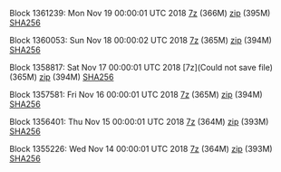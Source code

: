 Block 1361239: Mon Nov 19 00:00:01 UTC 2018 [7z](https://transfer.sh/TVIhv/bootstrap.dat.20181119.7z) (366M) [zip](https://transfer.sh/pazJB/bootstrap.dat.20181119.zip) (395M) [SHA256](https://transfer.sh/ioff6/sha256.txt)

Block 1360053: Sun Nov 18 00:00:02 UTC 2018 [7z](https://transfer.sh/N81W4/bootstrap.dat.20181118.7z) (365M) [zip](https://transfer.sh/F6PzW/bootstrap.dat.20181118.zip) (394M) [SHA256](https://transfer.sh/3uQJl/sha256.txt)

Block 1358817: Sat Nov 17 00:00:01 UTC 2018 [7z](Could not save file) (365M) [zip](https://transfer.sh/aKWU3/bootstrap.dat.20181117.zip) (394M) [SHA256](https://transfer.sh/11oxZ/sha256.txt)

Block 1357581: Fri Nov 16 00:00:01 UTC 2018 [7z](https://transfer.sh/yQwLJ/bootstrap.dat.20181116.7z) (365M) [zip](https://transfer.sh/Hj8fM/bootstrap.dat.20181116.zip) (394M) [SHA256](https://transfer.sh/oQOHy/sha256.txt)

Block 1356401: Thu Nov 15 00:00:01 UTC 2018 [7z](https://transfer.sh/93Wfl/bootstrap.dat.20181115.7z) (364M) [zip](https://transfer.sh/seYcC/bootstrap.dat.20181115.zip) (393M) [SHA256](https://transfer.sh/16ggxj/sha256.txt)

Block 1355226: Wed Nov 14 00:00:01 UTC 2018 [7z](https://transfer.sh/WHFPB/bootstrap.dat.20181114.7z) (364M) [zip](https://transfer.sh/PRT86/bootstrap.dat.20181114.zip) (393M) [SHA256](https://transfer.sh/xHXfD/sha256.txt)
